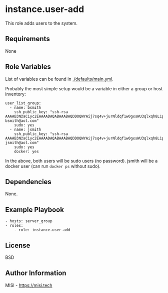 instance.user-add
=========

This role adds users to the system.

Requirements
------------

None

Role Variables
--------------

List of variables can be found in [./defaults/main.yml](defaults/main.yml).

Probably the most simple setup would be a variable in either a group or host inventory:

```
user_list_group:
  - name: bsmith
    ssh_public_key: "ssh-rsa AAAAB3NzaC1yc2EAAAADAQABAAABAQDDOQWYAij7sq4v+jurNldqf1w0gxsWU3qlxqh8L1p/9xDznx+pEHT478/f4KFpuMm80rMk3Xc9lgrZETbaUa7PYsTymcnjiWhTdFHyeGcTFVnZSACWW6wlvpWeYxDrCrMzURrDGn+wdAPSkHo3BR0fLVNXbYGCpnNGgwjeZa04kiTzqhP4qTmHnXnaBvbnPDl+NKQQQxPFyCbVyTcJ9XMXO2KIwBDDNva9Vrm+2b3PVFAOW0TddGu4EwuVsbiWs+Mblphxc4GyhoeplXXWMfI8fRN6om9WCqDlxoMmacNm7y43Txvp5/Gpx7bkuAHvKs88gH9anbs8ogzD9LebI5sr bsmith@aol.com"
    sudo: yes
  - name: jsmith
    ssh_public_key: "ssh-rsa AAAAB3NzaC1yc2EAAAADAQABAAABAQDDOQWYAij7sq4v+jurNldqf1w0gxsWU3qlxqh8L1p/9xDznx+pEHT478/f4KFpuMm80rMk3Xc9lgrZETbaUa7PYsTymcnjiWhTdFHyeGcTFVnZSACWW6wlvpWeYxDrCrMzURrDGn+wdAPSkHo3BR0fLVNXbYGCpnNGgwjeZa04kiTzqhP4qTmHnXnaBvbnPDl+NKQQQxPFyCbVyTcJ9XMXO2KIwBDDNva9Vrm+2b3PVFAOW0TddGu4EwuVsbiWs+Mblphxc4GyhoeplXXWMfI8fRN6om9WCqDlxoMmacNm7y43Txvp5/Gpx7bkuAHvKs88gH9anbs8ogzD9LebI5sr jsmith@aol.com"
    sudo: yes
    docker: yes
```

In the above, both users will be sudo users (no password). jsmith will be a docker user (can run `docker ps` without sudo).


Dependencies
------------

None.

Example Playbook
----------------

```
- hosts: server_group
- roles:
    - role: instance.user-add
```

License
-------

BSD

Author Information
------------------

MISI - https://misi.tech

